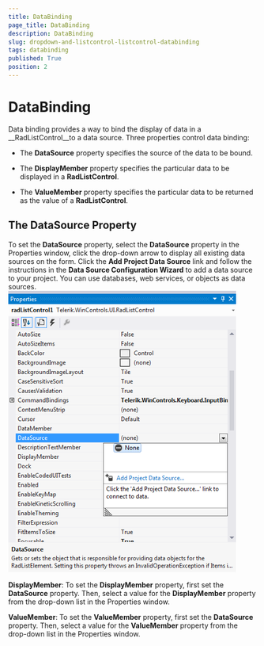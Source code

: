 ```yaml
---
title: DataBinding
page_title: DataBinding
description: DataBinding
slug: dropdown-and-listcontrol-listcontrol-databinding
tags: databinding
published: True
position: 2
---
```


# DataBinding



Data binding provides a way to bind the display of data in a __RadListControl__to a data source. Three properties control data binding:

* The __DataSource__ property specifies the source of the data to be bound.

* The __DisplayMember__ property specifies the particular data to be displayed in a __RadListControl__.

* The __ValueMember__ property specifies the particular data to be returned as the value of a __RadListControl__.

## The DataSource Property

To set the __DataSource__ property, select the __DataSource__ property in the Properties window, click the drop-down arrow to display all existing data sources on the form. Click the __Add Project Data Source__ link and follow the instructions in the __Data Source Configuration Wizard__ to add a data source to your project. You can use databases, web services, or objects as data sources.![dropdown-and-listcontrol-listcontrol-databinding 002](images/dropdown-and-listcontrol-listcontrol-databinding002.png)

__DisplayMember__: To set the __DisplayMember__ property, first set the __DataSource__ property. Then, select a value for the __DisplayMember__ property from the drop-down list in the Properties window.

__ValueMember__: To set the __ValueMember__ property, first set the __DataSource__ property. Then, select a value for the __ValueMember__ property from the drop-down list in the Properties window.

